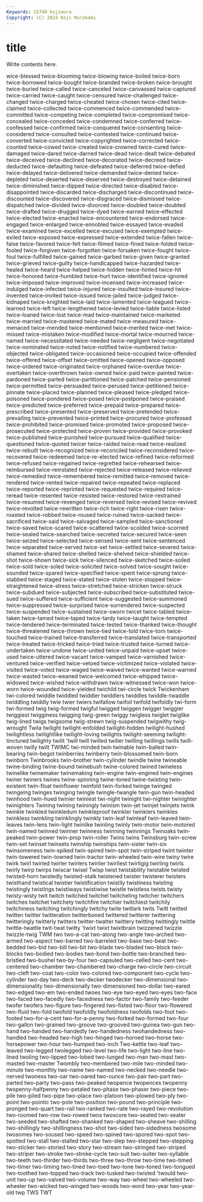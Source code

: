 ```yaml
---
Keywords: 15740 kojimura
Copyright: (C) 2024 Koji Murakami
---
```


# title

Write contents here.



wice-blessed twice-blooming twice-blowing twice-boiled twice-born
twice-borrowed twice-bought twice-branded twice-broken twice-brought twice-buried twice-called twice-canceled twice-canvassed twice-captured
twice-carried twice-caught twice-censured twice-challenged twice-changed twice-charged twice-cheated twice-chosen twice-cited twice-claimed
twice-collected twice-commenced twice-commended twice-committed twice-competing twice-completed twice-compromised twice-concealed twice-conceded twice-condemned
twice-conferred twice-confessed twice-confirmed twice-conquered twice-consenting twice-considered twice-consulted twice-contested twice-continued twice-converted
twice-convicted twice-copyrighted twice-corrected twice-counted twice-cowed twice-created twice-crowned twice-cured twice-damaged twice-dared
twice-darned twice-dead twice-dealt twice-debated twice-deceived twice-declined twice-decorated twice-decreed twice-deducted twice-defaulting
twice-defeated twice-deferred twice-defied twice-delayed twice-delivered twice-demanded twice-denied twice-depleted twice-deserted twice-deserved
twice-destroyed twice-detained twice-diminished twice-dipped twice-directed twice-disabled twice-disappointed twice-discarded twice-discharged twice-discontinued
twice-discounted twice-discovered twice-disgraced twice-dismissed twice-dispatched twice-divided twice-divorced twice-doubled twice-doubted twice-drafted
twice-drugged twice-dyed twice-earned twice-effected twice-elected twice-enacted twice-encountered twice-endorsed twice-engaged twice-enlarged
twice-ennobled twice-essayed twice-evaded twice-examined twice-excelled twice-excused twice-exempted twice-exiled twice-exposed twice-expressed
twice-extended twice-fallen twice-false twice-favored twice-felt twice-filmed twice-fined twice-folded twice-fooled twice-forgiven
twice-forgotten twice-forsaken twice-fought twice-foul twice-fulfilled twice-gained twice-garbed twice-given twice-granted twice-grieved
twice-guilty twice-handicapped twice-hazarded twice-healed twice-heard twice-helped twice-hidden twice-hinted twice-hit twice-honored
twice-humbled twice-hurt twice-identified twice-ignored twice-imposed twice-improved twice-incensed twice-increased twice-indulged twice-infected
twice-injured twice-insulted twice-insured twice-invented twice-invited twice-issued twice-jailed twice-judged twice-kidnaped twice-knighted
twice-laid twice-lamented twice-leagued twice-learned twice-left twice-lengthened twice-levied twice-liable twice-listed twice-loaned
twice-lost twice-mad twice-maintained twice-marketed twice-married twice-mastered twice-mated twice-measured twice-menaced twice-mended
twice-mentioned twice-merited twice-met twice-missed twice-mistaken twice-modified twice-mortal twice-mourned twice-named twice-necessitated
twice-needed twice-negligent twice-negotiated twice-nominated twice-noted twice-notified twice-numbered twice-objected twice-obligated twice-occasioned
twice-occupied twice-offended twice-offered twice-offset twice-omitted twice-opened twice-opposed twice-ordered twice-originated twice-orphaned
twice-overdue twice-overtaken twice-overthrown twice-owned twice-paid twice-painted twice-pardoned twice-parted twice-partitioned twice-patched
twice-pensioned twice-permitted twice-persuaded twice-perused twice-petitioned twice-pinnate twice-placed twice-planned twice-pleased twice-pledged
twice-poisoned twice-pondered twice-posed twice-postponed twice-praised twice-predicted twice-preferred twice-prepaid twice-prepared twice-prescribed
twice-presented twice-preserved twice-pretended twice-prevailing twice-prevented twice-printed twice-procured twice-professed twice-prohibited twice-promised
twice-promoted twice-proposed twice-prosecuted twice-protected twice-proven twice-provided twice-provoked twice-published twice-punished twice-pursued
twice-qualified twice-questioned twice-quoted twicer twice-raided twice-read twice-realized twice-rebuilt twice-recognized twice-reconciled
twice-reconsidered twice-recovered twice-redeemed twice-re-elected twice-refined twice-reformed twice-refused twice-regained twice-regretted twice-rehearsed
twice-reimbursed twice-reinstated twice-rejected twice-released twice-relieved twice-remedied twice-remembered twice-remitted twice-removed twice-rendered
twice-rented twice-repaired twice-repeated twice-replaced twice-reported twice-reprinted twice-requested twice-required twice-reread twice-resented
twice-resisted twice-restored twice-restrained twice-resumed twice-revenged twice-reversed twice-revised twice-revived twice-revolted twice-rewritten
twice-rich twice-right twice-risen twice-roasted twice-robbed twice-roused twice-ruined twice-sacked twice-sacrificed twice-said
twice-salvaged twice-sampled twice-sanctioned twice-saved twice-scared twice-scattered twice-scolded twice-scorned twice-sealed twice-searched
twice-secreted twice-secured twice-seen twice-seized twice-selected twice-sensed twice-sent twice-sentenced twice-separated twice-served
twice-set twice-settled twice-severed twice-shamed twice-shared twice-shelled twice-shelved twice-shielded twice-shot twice-shown
twice-sick twice-silenced twice-sketched twice-soiled twice-sold twice-soled twice-solicited twice-solved twice-sought twice-sounded
twice-spared twice-specified twice-spent twice-sprung twice-stabbed twice-staged twice-stated twice-stolen twice-stopped twice-straightened
twice-stress twice-stretched twice-stricken twice-struck twice-subdued twice-subjected twice-subscribed twice-substituted twice-sued twice-suffered
twice-sufficient twice-suggested twice-summoned twice-suppressed twice-surprised twice-surrendered twice-suspected twice-suspended twice-sustained twice-sworn
twicet twice-tabled twice-taken twice-tamed twice-taped twice-tardy twice-taught twice-tempted twice-tendered twice-terminated
twice-tested twice-thanked twice-thought twice-threatened twice-thrown twice-tied twice-told twice-torn twice-touched twice-trained
twice-transferred twice-translated twice-transported twice-treated twice-tricked twice-tried twice-trusted twice-turned twice-undertaken twice-undone
twice-united twice-unpaid twice-upset twice-used twice-uttered twice-vacant twice-vamped twice-varnished twice-ventured twice-verified
twice-vetoed twice-victimized twice-violated twice-visited twice-voted twice-waged twice-waived twice-wanted twice-warned twice-wasted
twice-weaned twice-welcomed twice-whipped twice-widowed twice-wished twice-withdrawn twice-witnessed twice-won twice-worn twice-wounded
twice-yielded twichild twi-circle twick Twickenham twi-colored twiddle twiddled twiddler twiddlers
twiddles twiddle-twaddle twiddling twiddly twie twier twiers twifallow twifoil twifold
twifoldly twi-form twi-formed twig twig-formed twigful twigged twiggen twigger twiggier
twiggiest twigginess twigging twig-green twiggy twigless twiglet twiglike twig-lined twigs
twigsome twig-strewn twig-suspended twigwithy twig-wrought Twila twilight twilight-enfolded twilight-hidden twilight-hushed
twilightless twilightlike twilight-loving twilights twilight-seeming twilight-tinctured twilighty twilit 'twill twill
twilled twiller twilling twillings twills twill-woven twilly twilt TWIMC twi-minded
twin twinable twin-balled twin-bearing twin-begot twinberries twinberry twin-blossomed twin-born twinborn
Twinbrooks twin-brother twin-cylinder twindle twine twineable twine-binding twine-bound twinebush twine-colored
twined twineless twinelike twinemaker twinemaking twin-engine twin-engined twin-engines twiner twiners
twines twine-spinning twine-toned twine-twisting twin-existent twin-float twinflower twinfold twin-forked twinge
twinged twingeing twinges twinging twingle twingle-twangle twin-gun twin-headed twinhood twin-hued
twinier twiniest twi-night twinight twi-nighter twinighter twinighters Twining twining twiningly
twinism twin-jet twinjet twinjets twink twinkle twinkled twinkledum twinkleproof twinkler
twinklers twinkles twinkless twinkling twinklingly twinkly twin-leaf twinleaf twin-leaved twin-leaves
twin-lens twin-light twinlike twinling twinly twin-motor twin-motored twin-named twinned twinner
twinness twinning twinnings Twinoaks twin-peaked twin-power twin-prop twin-roller Twins twins
Twinsburg twin-screw twin-set twinset twinsets twinship twinships twin-sister twin-six twinsomeness
twin-spiked twin-spired twin-spot twin-striped twint twinter twin-towered twin-towned twin-tractor twin-wheeled
twin-wire twiny twire twirk twirl twirled twirler twirlers twirlier twirliest
twirligig twirling twirls twirly twirp twirps twiscar twisel Twisp twist
twistability twistable twisted twisted-horn twistedly twisted-stalk twistened twister twisterer twisters
twisthand twistical twistier twistification twistily twistiness twisting twistingly twistings twistiways
twistiwise twistle twistless twists twisty twisty-wisty twit twitch twitched twitchel
twitcheling twitcher twitchers twitches twitchet twitchety twitchfire twitchier twitchiest twitchily
twitchiness twitching twitchingly twitchy twite twitlark twits Twitt twitted twitten
twitter twitteration twitterboned twittered twitterer twittering twitteringly twitterly twitters twitter-twatter
twittery twitting twittingly twittle twittle-twattle twit-twat twitty 'twixt twixt twixtbrain
twizzened twizzle twizzle-twig TWM two two-a-cat two-along two-angle two-arched two-armed
two-aspect two-barred two-barreled two-base two-beat two-bedded two-bid two-bill two-bit two-blade
two-bladed two-block two-blocks two-bodied two-bodies two-bond two-bottle two-branched two-bristled two-bushel
two-by-four two-capsuled two-celled two-cent two-centered two-chamber two-chambered two-charge two-circle two-circuit
two-cleft two-coat two-color two-colored two-component two-cycle two-cylinder two-day two-deck two-decker
twodecker two-dimensional two-dimensionality two-dimensionally two-dimensioned two-dollar two-eared two-edged two-em two-ended
twoes two-eye two-eyed two-eyes two-face two-faced two-facedly two-facedness two-factor two-family
two-feeder twofer twofers two-figure two-fingered two-fisted two-floor two-flowered two-fluid two-fold
twofold twofoldly twofoldness twofolds two-foot two-footed two-for-a-cent two-for-a-penny two-forked two-formed
two-four two-gallon two-grained two-groove two-grooved two-guinea two-gun two-hand two-handed two-handedly
two-handedness twohandedness two-handled two-headed two-high two-hinged two-horned two-horse two-horsepower two-hour
two-humped two-inch Two-kettle two-leaf two-leaved two-legged twolegged two-level two-life two-light
two-line two-lined twoling two-lipped two-lobed two-lunged two-man two-mast two-masted two-master
Twombly two-membered two-mile two-minded two-minute two-monthly two-name two-named two-necked two-needle
two-nerved twoness two-oar two-oared two-ounce two-pair two-part two-parted two-party two-pass
two-peaked twopence twopences twopenny twopenny-halfpenny two-petaled two-phase two-phaser two-piece two-pile
two-piled two-pipe two-place two-platoon two-plowed two-ply two-point two-pointic two-pole two-position
two-pound two-principle two-pronged two-quart two-rail two-ranked two-rate two-rayed two-revolution two-roomed
two-row two-rowed twos twoscore two-seated two-seater two-seeded two-shafted two-shanked two-shaped
two-sheave two-shilling two-shillingly two-shillingness two-shot two-sided two-sidedness twosome twosomes two-soused
two-speed two-spined two-spored two-spot two-spotted two-stall two-stalled two-star two-step two-stepped
two-stepping two-sticker two-storied two-story two-stream two-stringed two-striped two-striper two-stroke two-stroke-cycle
two-suit two-suiter two-syllable two-teeth two-thirder two-thirds two-three two-throw two-time two-timed
two-timer two-timing two-tined two-toed two-tone two-toned two-tongued two-toothed two-topped two-track
two-tusked two-twisted 'twould two-unit two-up two-valved two-volume two-way two-wheel two-wheeled
two-wheeler two-wicked two-winged two-woods two-word two-year two-year-old twp TWS TWT
